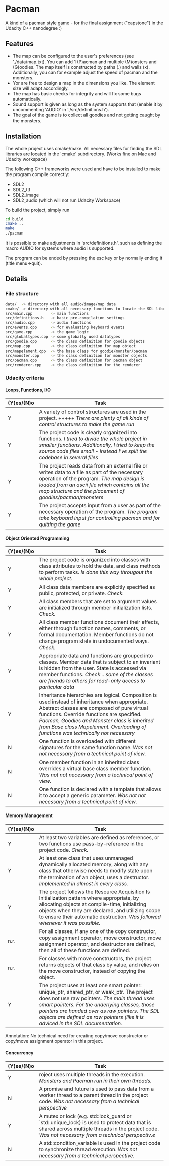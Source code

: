 
# Pacman

A kind of a pacman style game - for the final assignment ("capstone") in the Udacity C++ nanodegree :)

## Features

- The map can be configured to the user's preferences (see './data/map.txt). You can add 1 (P)acman and multiple (M)onsters and (G)oodies. The map itself is constructed by paths (.) and walls (x). Additionally, you can for example adjust the speed of pacman and the monsters.
- Yor are free to design a map in the dimensions you like. The element size will adapt accordingly.
- The map has basic checks for integrity and will fix some bugs automatically.
- Sound support is given as long as the system supports that (enable it by uncommenting 'AUDIO' in './src/definitions.h').
- The goal of the game is to collect all goodies and not getting caught by the monsters.



## Installation

The whole project uses cmake/make. All necessary files for finding the SDL libraries are located in the 'cmake' subdirectory.
(Works fine on Mac and Udacity workspace)

The following C++ frameworks were used and have to be installed to make the program compile correctly:
- SDL2
- SDL2_ttf
- SDL2_image
- SDL2_audio (which will not run Udacity Workspace)

To build the project, simply run

```bash
cd build
cmake ..
make 
./pacman
```
It is possible to make adjustments in 'src/definitions.h', such as defining the macro AUDIO for systems where audio is supported.

The program can be ended by pressing the esc key or by normally ending it (title menu->quit).
## Details

### File structure
```bash
data/  -> directory with all audio/image/map data
cmake/ -> directory with all necessary functions to locate the SDL libraries
src/main.cpp        -> main functions
src/definitions.h   -> basic pre-compilation settings
src/audio.cpp       -> audio functions
src/events.cpp      -> for evaluating keyboard events
src/game.cpp        -> the game logic
src/globaltypes.cpp -> some globally used datatypes
src/goodie.cpp      -> the class definition for goodie objects
src/map.cpp         -> the class definition for map object
src/mapelement.cpp  -> the base class for goodie/monster/pacman
src/monster.cpp     -> the class definition for monster objects
src/pacman.cpp      -> the class definition for pacman object
src/renderer.cpp    -> the class definition for the renderer
```

### Udacity criteria
#### Loops, Functions, I/O
|(Y)es/(N)o|Task|
|--|--|
|Y|A variety of control structures are used in the project. +++++ *There are plenty of all kinds of control structures to make the game run* |
|Y|The project code is clearly organized into functions. *I tried to divide the whole project in smaller functions. Additionally, I tried to keep the source code files small - instead I've split the codebase in several files*|
|Y|The project reads data from an external file or writes data to a file as part of the necessary operation of the program. *The map design is loaded from an ascii file which contains all the map structure and the placement of goodies/pacman/monsters* |
|Y|The project accepts input from a user as part of the necessary operation of the program. *The program take keyboard input for controlling pacman and for quitting the game* |

#### Object Oriented Programming
|(Y)es/(N)o|Task|
|--|--|
|Y|The project code is organized into classes with class attributes to hold the data, and class methods to perform tasks. *Is done this way througout the whole project.* |
|Y|All class data members are explicitly specified as public, protected, or private. *Check.* |
|Y|All class members that are set to argument values are initialized through member initialization lists. *Check.*|
|Y|All class member functions document their effects, either through function names, comments, or formal documentation. Member functions do not change program state in undocumented ways. *Check.*|
|Y|Appropriate data and functions are grouped into classes. Member data that is subject to an invariant is hidden from the user. State is accessed via member functions. *Check .. some of the classes are friends to others for read-only access to particular data*|
|Y|Inheritance hierarchies are logical. Composition is used instead of inheritance when appropriate. Abstract classes are composed of pure virtual functions. Override functions are specified. *Pacman, Goodies and Monster class is inherited from Base class Mapelement. Overloading of functions was technically not necessary*|
|N|One function is overloaded with different signatures for the same function name. *Was not not necessary from a technical point of view.*|
|N|One member function in an inherited class overrides a virtual base class member function. *Was not not necessary from a technical point of view.*|
|N|One function is declared with a template that allows it to accept a generic parameter. *Was not not necessary from a technical point of view.*|

#### Memory Management
|(Y)es/(N)o|Task|
|--|--|
|Y|At least two variables are defined as references, or two functions use pass-by-reference in the project code. *Check.*|
|Y|At least one class that uses unmanaged dynamically allocated memory, along with any class that otherwise needs to modify state upon the termination of an object, uses a destructor. *Implemented in almost in every class.*|
|Y|The project follows the Resource Acquisition Is Initialization pattern where appropriate, by allocating objects at compile-time, initializing objects when they are declared, and utilizing scope to ensure their automatic destruction. *Was followed whenever it was possible.*|
|n.r.|For all classes, if any one of the copy constructor, copy assignment operator, move constructor, move assignment operator, and destructor are defined, then all of these functions are defined.|
|n.r.|For classes with move constructors, the project returns objects of that class by value, and relies on the move constructor, instead of copying the object.|
|Y|The project uses at least one smart pointer: unique_ptr, shared_ptr, or weak_ptr. The project does not use raw pointers. *The main thread uses smart pointers. For the underlying classes, those pointers are handed over as raw pointers. The SDL objects are defined as raw pointers (like it is adviced in the SDL documentation.*|

Annotation: No technical need for creating copy/move constructor or copy/move assignment operator in this project.

#### Concurrency
|(Y)es/(N)o|Task|
|--|--|
|Y|roject uses multiple threads in the execution. *Monsters and Pacman run in their own threads.*|
|N|A promise and future is used to pass data from a worker thread to a parent thread in the project code. *Was not necessary from a technical perspective*|
|Y|A mutex or lock (e.g. std::lock_guard or `std::unique_lock) is used to protect data that is shared across multiple threads in the project code. *Was not necessary from a technical perspectiv.e*|
|N|A std::condition_variable is used in the project code to synchronize thread execution. *Was not necessary from a technical perspective.*|
